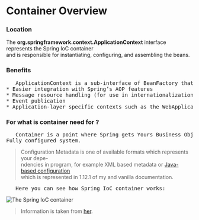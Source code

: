 # Container Overview

### Location
The **org.springframework.context.ApplicationContext** interface represents the Spring IoC container  
and is responsible for instantiating, configuring, and assembling the beans.  

### Benefits
<pre>
   ApplicationContext is a sub-interface of BeanFactory that adds:
* Easier integration with Spring’s AOP features
* Message resource handling (for use in internationalization)
* Event publication
* Application-layer specific contexts such as the WebApplicationContext for use in web applications.
</pre>

### For what is container need for ?
<pre>
   Container is a point where Spring gets Yours Business Objects (POJOs) and Configuration Metadata in one  
Fully configured system.
</pre>
>Configuration Metadata is one of available formats which represents your depe-  
ndencies in program, for example XML based metadata or [Java-based configuration](https://docs.spring.io/spring/docs/current/spring-framework-reference/core.html#beans-java)  
which is represented in 1.12.1 of my and vanilla documentation.
<pre>
   Here you can see how Spring IoC container works:
</pre>
![The Spring IoC container](https://docs.spring.io/spring/docs/current/spring-framework-reference/images/container-magic.png)
>Information is taken from [her](https://docs.spring.io/spring/docs/current/spring-framework-reference/core.html).